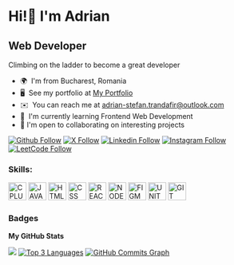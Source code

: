 # Hi!👋 I'm Adrian
## Web Developer
Climbing on the ladder to become a great developer

* 🌍  I'm from Bucharest, Romania
* 🖥️  See my portfolio at [My Portfolio](https://xenomee.github.io/adriantrandafir/)
* ✉️  You can reach me at [adrian-stefan.trandafir@outlook.com](mailto:adrian-stefan.trandafir@outlook.com)
* 🧠  I'm currently learning Frontend Web Development
* 🤝  I'm open to collaborating on interesting projects


[![Github Follow](https://img.shields.io/badge/Github-100000?style=badge&logo=github&logoColor=white)](https://github.com/XenoMee)
[![X Follow](https://img.shields.io/badge/-100000?style=badge&logo=x&logoColor=white)](https://twitter.com/XenooMee)
[![Linkedin Follow](https://img.shields.io/badge/Linkedin-0077B5?style=badge&logo=linkedin&logoColor=white)](https://www.linkedin.com/in/adriantrandafir09)
[![Instagram Follow](https://img.shields.io/badge/Instagram-E4405F?style=badge&logo=instagram&logoColor=white)](https://www.instagram.com/trandafir.adrian.09)
[![LeetCode Follow](https://img.shields.io/badge/LeetCode-FFA116?style=badge&logo=leetcode&logoColor=white)](https://leetcode.com/XenooMe)


<h3 align="left">Skills:</h3>
<p align="left">

<a href="https://docs.microsoft.com/en-us/cpp/?view=msvc-170" target="_blank" rel="noreferrer"><img src="https://cdn.jsdelivr.net/gh/devicons/devicon/icons/cplusplus/cplusplus-original.svg" width="36" height="36" alt="CPLUS" /></a>
<a href="https://www.javascript.com/" target="_blank" rel="noreferrer"><img src="https://cdn.jsdelivr.net/gh/devicons/devicon/icons/javascript/javascript-original.svg" width="36" height="36" alt="JAVASCRIPT" /></a>
<a href="https://developer.mozilla.org/en-US/docs/Web/HTML" target="_blank" rel="noreferrer"><img src="https://cdn.jsdelivr.net/gh/devicons/devicon/icons/html5/html5-original.svg" width="36" height="36" alt="HTML" /></a> 
<a href="https://developer.mozilla.org/en-US/docs/Web/CSS" target="_blank" rel="noreferrer"><img src="https://cdn.jsdelivr.net/gh/devicons/devicon/icons/css3/css3-original.svg" width="36" height="36" alt="CSS" /></a> 
<a href="https://reactjs.org/" target="_blank" rel="noreferrer"><img src="https://cdn.jsdelivr.net/gh/devicons/devicon/icons/react/react-original.svg" width="36" height="36" alt="REACT" /></a> 
<a href="https://nodejs.org/en/" target="_blank" rel="noreferrer"><img src="https://cdn.jsdelivr.net/gh/devicons/devicon/icons/nodejs/nodejs-original.svg" width="36" height="36" alt="NODEJS" /></a> 
<a href="https://www.figma.com/" target="_blank" rel="noreferrer"><img src="https://cdn.jsdelivr.net/gh/devicons/devicon/icons/figma/figma-original.svg" width="36" height="36" alt="FIGMA" /></a>
<a href="https://www.unity.com/" target="_blank" rel="noreferrer"><img src="https://cdn.jsdelivr.net/gh/devicons/devicon/icons/unity/unity-original.svg" width="36" height="36" alt="UNITY" /></a>
<a href="https://git-scm.com/" target="_blank" rel="noreferrer"><img src="https://cdn.jsdelivr.net/gh/devicons/devicon/icons/git/git-original.svg" width="36" height="36" alt="GIT" ></a>

</p>





### Badges

<b>My GitHub Stats</b>


<a href="http://www.github.com/XenoMee"><img src="https://github-readme-streak-stats.herokuapp.com/?user=XenoMee&stroke=ffffff&background=1c1917&ring=0891b2&fire=0891b2&currStreakNum=ffffff&currStreakLabel=0891b2&sideNums=ffffff&sideLabels=ffffff&dates=ffffff&hide_border=true" /></a>
<a href="https://github.com/XenoMee" align="right"><img src="https://github-readme-stats.vercel.app/api/top-langs/?username=XenoMee&langs_count=3&title_color=0891b2&text_color=ffffff&icon_color=0891b2&area=true&bg_color=1c1917&hide_border=true&locale=en&custom_title=Top%20%Three%20%Languages%20%Used" alt="Top 3 Languages" /></a>
<a href="http://www.github.com/XenoMee"><img src="https://github-readme-activity-graph.vercel.app/graph?username=XenoMee&bg_color=1c1917&color=ffffff&line=0891b2&point=ffffff&area_color=1c1917&area=true&hide_border=true&custom_title=GitHub%20Commits%20Graph" alt="GitHub Commits Graph" /></a>


